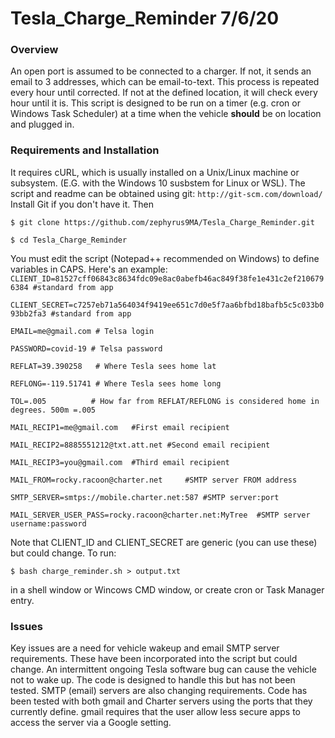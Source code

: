 # Tesla_Charge_Reminder  7/6/20

### Overview
An open port is assumed to be connected 
to a charger. If not, it sends an email to 3 addresses, which can be email-to-text. This process is repeated every hour until corrected.
If not at the defined location, it will check every hour until it is. This script is designed to be run on a timer (e.g. cron or Windows Task Scheduler) 
at a time when the vehicle **should** be on location and plugged in.

### Requirements and Installation
It requires cURL, which is usually installed on a Unix/Linux machine or subsystem. (E.G. with the Windows 10 susbstem for Linux or WSL).
The script and readme can be obtained using git:
`http://git-scm.com/download/`
Install Git if you don't have it.
Then

`$ git clone https://github.com/zephyrus9MA/Tesla_Charge_Reminder.git`

`$ cd Tesla_Charge_Reminder`

You must edit the script (Notepad++ recommended on Windows) to define variables in CAPS.
Here's an example:
`CLIENT_ID=81527cff06843c8634fdc09e8ac0abefb46ac849f38fe1e431c2ef2106796384 #standard from app`

`CLIENT_SECRET=c7257eb71a564034f9419ee651c7d0e5f7aa6bfbd18bafb5c5c033b093bb2fa3 #standard from app`

`EMAIL=me@gmail.com # Telsa login`

`PASSWORD=covid-19 # Telsa password`

`REFLAT=39.390258   # Where Tesla sees home lat`

`REFLONG=-119.51741 # Where Tesla sees home long`

`TOL=.005          # How far from REFLAT/REFLONG is considered home in degrees. 500m =.005` 

`MAIL_RECIP1=me@gmail.com	#First email recipient`

`MAIL_RECIP2=8885551212@txt.att.net	#Second email recipient`

`MAIL_RECIP3=you@gmail.com	#Third email recipient`

`MAIL_FROM=rocky.racoon@charter.net		#SMTP server FROM address`

`SMTP_SERVER=smtps://mobile.charter.net:587	#SMTP server:port`

`MAIL_SERVER_USER_PASS=rocky.racoon@charter.net:MyTree	#SMTP server username:password`


Note that CLIENT_ID and CLIENT_SECRET are generic (you can use these) but could change. 
To run:

`$ bash charge_reminder.sh > output.txt`

in a shell window or Wincows CMD window, or create cron or Task Manager entry.

### Issues
Key issues are a need for vehicle wakeup and email SMTP server requirements. These have been incorporated into the script but could change. An intermittent ongoing Tesla software bug can cause the vehicle not to wake up. 
The code is designed to handle this but has not been tested. SMTP (email) servers are also changing requirements. Code has been tested with both gmail and Charter servers using
the ports that they currently define. gmail requires that the user allow less secure apps to access the server via a Google setting.

